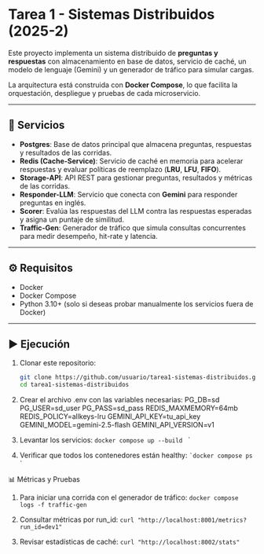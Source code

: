 # Tarea 1 - Sistemas Distribuidos (2025-2)

Este proyecto implementa un sistema distribuido de **preguntas y respuestas** con almacenamiento en base de datos, servicio de caché, un modelo de lenguaje (Gemini) y un generador de tráfico para simular cargas.  

La arquitectura está construida con **Docker Compose**, lo que facilita la orquestación, despliegue y pruebas de cada microservicio.

---

## 📂 Servicios

- **Postgres**: Base de datos principal que almacena preguntas, respuestas y resultados de las corridas.
- **Redis (Cache-Service)**: Servicio de caché en memoria para acelerar respuestas y evaluar políticas de reemplazo (**LRU**, **LFU**, **FIFO**).
- **Storage-API**: API REST para gestionar preguntas, resultados y métricas de las corridas.
- **Responder-LLM**: Servicio que conecta con **Gemini** para responder preguntas en inglés.
- **Scorer**: Evalúa las respuestas del LLM contra las respuestas esperadas y asigna un puntaje de similitud.
- **Traffic-Gen**: Generador de tráfico que simula consultas concurrentes para medir desempeño, hit-rate y latencia.

---

## ⚙️ Requisitos

- Docker
- Docker Compose
- Python 3.10+ (solo si deseas probar manualmente los servicios fuera de Docker)

---

## ▶️ Ejecución

1. Clonar este repositorio:
   ```bash
   git clone https://github.com/usuario/tarea1-sistemas-distribuidos.git
   cd tarea1-sistemas-distribuidos
   
2. Crear el archivo .env con las variables necesarias:
    PG_DB=sd
    PG_USER=sd_user
    PG_PASS=sd_pass
    REDIS_MAXMEMORY=64mb
    REDIS_POLICY=allkeys-lru
    GEMINI_API_KEY=tu_api_key
    GEMINI_MODEL=gemini-2.5-flash
    GEMINI_API_VERSION=v1
  
3. Levantar los servicios:
 ``docker compose up --build `` `

4. Verificar que todos los contenedores están healthy:
 `` `docker compose ps `` `

📊 Métricas y Pruebas

1. Para iniciar una corrida con el generador de tráfico:
 `` docker compose logs -f traffic-gen `` 

2. Consultar métricas por run_id:
 `` curl "http://localhost:8001/metrics?run_id=dev1" `` 

3. Revisar estadísticas de caché:
 `` curl "http://localhost:8002/stats" `` 



